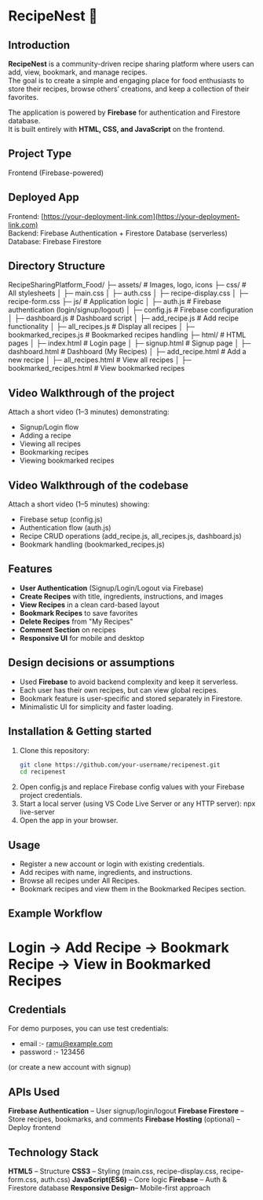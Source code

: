 # RecipeNest 🍲

## Introduction

**RecipeNest** is a community-driven recipe sharing platform where users can add, view, bookmark, and manage recipes.  
The goal is to create a simple and engaging place for food enthusiasts to store their recipes, browse others’ creations, and keep a collection of their favorites.

The application is powered by **Firebase** for authentication and Firestore database.  
It is built entirely with **HTML, CSS, and JavaScript** on the frontend.

## Project Type

Frontend (Firebase-powered)

## Deployed App

Frontend: [https://your-deployment-link.com](https://your-deployment-link.com)  
Backend: Firebase Authentication + Firestore Database (serverless)  
Database: Firebase Firestore

## Directory Structure

RecipeSharingPlatform_Food/
├─ assets/ # Images, logo, icons
├─ css/ # All stylesheets
│ ├─ main.css
│ ├─ auth.css
│ ├─ recipe-display.css
│ ├─ recipe-form.css
├─ js/ # Application logic
│ ├─ auth.js # Firebase authentication (login/signup/logout)
│ ├─ config.js # Firebase configuration
│ ├─ dashboard.js # Dashboard script
│ ├─ add_recipe.js # Add recipe functionality
│ ├─ all_recipes.js # Display all recipes
│ ├─ bookmarked_recipes.js # Bookmarked recipes handling
├─ html/ # HTML pages
│ ├─ index.html # Login page
│ ├─ signup.html # Signup page
│ ├─ dashboard.html # Dashboard (My Recipes)
│ ├─ add_recipe.html # Add a new recipe
│ ├─ all_recipes.html # View all recipes
│ ├─ bookmarked_recipes.html # View bookmarked recipes

## Video Walkthrough of the project

Attach a short video (1–3 minutes) demonstrating:

- Signup/Login flow
- Adding a recipe
- Viewing all recipes
- Bookmarking recipes
- Viewing bookmarked recipes

## Video Walkthrough of the codebase

Attach a short video (1–5 minutes) showing:

- Firebase setup (config.js)
- Authentication flow (auth.js)
- Recipe CRUD operations (add_recipe.js, all_recipes.js, dashboard.js)
- Bookmark handling (bookmarked_recipes.js)

## Features

- **User Authentication** (Signup/Login/Logout via Firebase)
- **Create Recipes** with title, ingredients, instructions, and images
- **View Recipes** in a clean card-based layout
- **Bookmark Recipes** to save favorites
- **Delete Recipes** from "My Recipes"
- **Comment Section** on recipes
- **Responsive UI** for mobile and desktop

## Design decisions or assumptions

- Used **Firebase** to avoid backend complexity and keep it serverless.
- Each user has their own recipes, but can view global recipes.
- Bookmark feature is user-specific and stored separately in Firestore.
- Minimalistic UI for simplicity and faster loading.

## Installation & Getting started

1. Clone this repository:
   ```bash
   git clone https://github.com/your-username/recipenest.git
   cd recipenest
   ```
2. Open config.js and replace Firebase config values with your Firebase
   project credentials.
3. Start a local server (using VS Code Live Server or any HTTP server):
   npx live-server
4. Open the app in your browser.

## Usage

- Register a new account or login with existing credentials.
- Add recipes with name, ingredients, and instructions.
- Browse all recipes under All Recipes.
- Bookmark recipes and view them in the Bookmarked Recipes section.

## Example Workflow

# Login → Add Recipe → Bookmark Recipe → View in Bookmarked Recipes

## Credentials

For demo purposes, you can use test credentials:

- email :- ramu@example.com
- password :- 123456

(or create a new account with signup)

## APIs Used

**Firebase Authentication** – User signup/login/logout
**Firebase Firestore** – Store recipes, bookmarks, and comments
**Firebase Hosting** (optional) – Deploy frontend

## Technology Stack

**HTML5** – Structure
**CSS3** – Styling (main.css, recipe-display.css, recipe-form.css, auth.css)
**JavaScript(ES6)** – Core logic
**Firebase** – Auth & Firestore database
**Responsive Design**– Mobile-first approach
